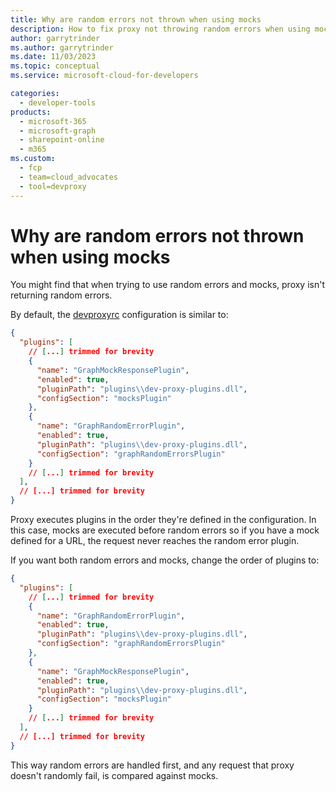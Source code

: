 ```yaml
---
title: Why are random errors not thrown when using mocks
description: How to fix proxy not throwing random errors when using mocks
author: garrytrinder
ms.author: garrytrinder
ms.date: 11/03/2023
ms.topic: conceptual
ms.service: microsoft-cloud-for-developers

categories:
  - developer-tools
products:
  - microsoft-365
  - microsoft-graph
  - sharepoint-online
  - m365
ms.custom:
  - fcp
  - team=cloud_advocates
  - tool=devproxy
---
```


# Why are random errors not thrown when using mocks

You might find that when trying to use random errors and mocks, proxy isn't returning random errors.

By default, the [devproxyrc](../technical-reference/devproxyrc.md) configuration is similar to:

```json
{
  "plugins": [
    // [...] trimmed for brevity
    {
      "name": "GraphMockResponsePlugin",
      "enabled": true,
      "pluginPath": "plugins\\dev-proxy-plugins.dll",
      "configSection": "mocksPlugin"
    },
    {
      "name": "GraphRandomErrorPlugin",
      "enabled": true,
      "pluginPath": "plugins\\dev-proxy-plugins.dll",
      "configSection": "graphRandomErrorsPlugin"
    }
    // [...] trimmed for brevity
  ],
  // [...] trimmed for brevity
}
```

Proxy executes plugins in the order they're defined in the configuration. In this case, mocks are executed before random errors so if you have a mock defined for a URL, the request never reaches the random error plugin.

If you want both random errors and mocks, change the order of plugins to:

```json
{
  "plugins": [
    // [...] trimmed for brevity
    {
      "name": "GraphRandomErrorPlugin",
      "enabled": true,
      "pluginPath": "plugins\\dev-proxy-plugins.dll",
      "configSection": "graphRandomErrorsPlugin"
    },
    {
      "name": "GraphMockResponsePlugin",
      "enabled": true,
      "pluginPath": "plugins\\dev-proxy-plugins.dll",
      "configSection": "mocksPlugin"
    }
    // [...] trimmed for brevity
  ],
  // [...] trimmed for brevity
}
```

This way random errors are handled first, and any request that proxy doesn't randomly fail, is compared against mocks.
